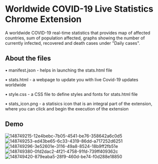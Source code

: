 # Worldwide COVID-19 Live Statistics Chrome Extension
A worldwide COVID-19 real-time statistics that provides map of affected countries, sum of population affected, graphs showing the number of currently infected, recovered and death cases under "Daily cases".
## About the files
• manifest.json - helps in launching the stats.html file

• stats.html - a webpage to update you with live Covid-19 updates worldwide

• style.css - a CSS file to define styles and fonts for stats.html file

• stats_icon.png - a statisics icon that is an integral part of the extension, where you can click and begin the execution of the extension
## Demo
![148749215-12e4bebc-7b05-4541-be76-358642a6c0d5](https://user-images.githubusercontent.com/80174214/155663414-ebc3317b-d36d-430c-bb0c-d7d3b6cac984.png)
![148749253-ed43be65-6c33-4319-86dd-a717252d6251](https://user-images.githubusercontent.com/80174214/155663451-29dfb0f2-423d-49c1-adf2-533b75cde62b.png)
![148749296-3e52601e-3116-49a8-8524-18b9ff2fb51e](https://user-images.githubusercontent.com/80174214/155663467-6a94b741-de8c-498a-b569-a6bd27ac2110.png)
![148749380-0fd2dac2-4f21-4758-91fd-739ff409362c](https://user-images.githubusercontent.com/80174214/155663487-f69641d9-667a-4ccf-ba7b-6359ac404114.png)
![148749420-879eaba5-28f9-460d-be74-f0d288e18850](https://user-images.githubusercontent.com/80174214/155663509-b4a62b43-8f2a-4125-9c18-92f2a0a9f000.png)
